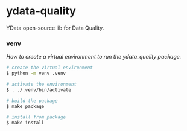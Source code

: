 # ydata-quality
YData open-source lib for Data Quality.

### venv
_How to create a virtual environment to run the ydata_quality package._

```bash
# create the virtual environment
$ python -m venv .venv

# activate the environment
$ . ./.venv/bin/activate

# build the package
$ make package

# install from package
$ make install
```
